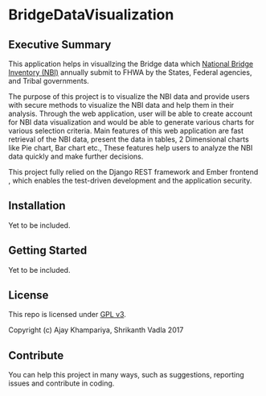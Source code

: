 # BridgeDataVisualization 

## Executive Summary

This application helps in visuallzing the Bridge data which [National Bridge Inventory (NBI)](https://www.fhwa.dot.gov/bridge/nbi.cfm) annually submit to FHWA by the States, Federal agencies, and Tribal governments.

The purpose of this project is to visualize the NBI data and provide users with secure methods to visualize the NBI data and help them in their analysis. Through the web application, user will be able to create account for NBI data visualization and would be able to generate various charts for various selection criteria. Main features of this web application are fast retrieval of the NBI data, present the data in tables, 2 Dimensional charts like Pie chart, Bar chart etc., These features help users to analyze the NBI data quickly and make further decisions.

This project fully relied on the Django REST framework and Ember frontend , which enables the test-driven development and the application security.

## Installation

Yet to be included. 

## Getting Started

Yet to be included. 

## License
This repo is licensed under [GPL v3](/LICENSE).

Copyright (c) Ajay Khampariya, Shrikanth Vadla 2017

## Contribute

You can help this project in many ways, such as suggestions, reporting issues and contribute in coding.  
